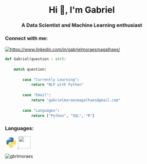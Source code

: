 <h1 align="center">Hi 🤖, I'm Gabriel</h1>
<h3 align="center">A Data Scientist and Machine Learning enthusiast</h3>

<h3 align="left">Connect with me:</h3>
<p align="left">
  <a href="https://www.linkedin.com/in/gabrielmoraesmagalhaes/" target="blank"><img align="center" src="https://raw.githubusercontent.com/rahuldkjain/github-profile-readme-generator/master/src/images/icons/Social/linked-in-alt.svg" alt="https://www.linkedin.com/in/gabrielmoraesmagalhaes/" height="30" width="40" /></a>
</p>

```python
def Gabriel(question : str):

    match question:

        case "Currently Learning":
            return "NLP with Python"

        case "Email":
            return "gabrielmoraesmagalhaes@gmail.com"

        case "Languages":
            return ["Python", "SQL", "R"]
```
          
<h3 align="left">Languages:</h3>
<p align="left">
  <a href="https://www.python.org" target="_blank" rel="noreferrer"> <img src="https://raw.githubusercontent.com/devicons/devicon/master/icons/python/python-original.svg" alt="python" width="40" height="40"/> </a>
  <a href="https://www.r-project.org/" target="_blank" rel="noreferrer"> <img src="https://cdn.jsdelivr.net/gh/devicons/devicon/icons/r/r-original.svg" width="40" height="40"/> </a>
</p>

<p align="left"> 
  <img src="https://github-readme-stats.vercel.app/api/top-langs?username=gbrlmoraes&show_icons=true&locale=en&layout=compact" alt="gbrlmoraes"/>
</p>

